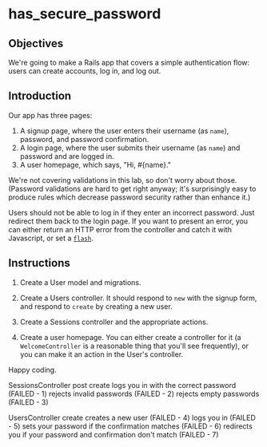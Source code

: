 # has_secure_password

## Objectives

We're going to make a Rails app that covers a simple authentication flow: users can create accounts, log in, and log out.

## Introduction

Our app has three pages:
  1. A signup page, where the user enters their username (as `name`), password, and password confirmation.
  2. A login page, where the user submits their username (as `name`) and password and are logged in.
  3. A user homepage, which says, "Hi, #{name}."

We're not covering validations in this lab, so don't worry about those. (Password validations are hard to get right anyway; it's surprisingly easy to produce rules which decrease password security rather than enhance it.)

Users should not be able to log in if they enter an incorrect password. Just redirect them back to the login page. If you want to present an error, you can either return an HTTP error from the controller and catch it with Javascript, or set a [`flash`][flash].

## Instructions

1. Create a User model and migrations.

2. Create a Users controller. It should respond to `new` with the signup form, and respond to `create` by creating a new user.

3. Create a Sessions controller and the appropriate actions.

4. Create a user homepage. You can either create a controller for it (a `WelcomeController` is a reasonable thing that you'll see frequently), or you can make it an action in the User's controller.

Happy coding.

[flash]: http://api.rubyonrails.org/classes/ActionDispatch/Flash.html


SessionsController
  post create
    logs you in with the correct password (FAILED - 1)
    rejects invalid passwords (FAILED - 2)
    rejects empty passwords (FAILED - 3)

UsersController
  create
    creates a new user (FAILED - 4)
    logs you in (FAILED - 5)
    sets your password if the confirmation matches (FAILED - 6)
    redirects you if your password and confirmation don't match (FAILED - 7)
